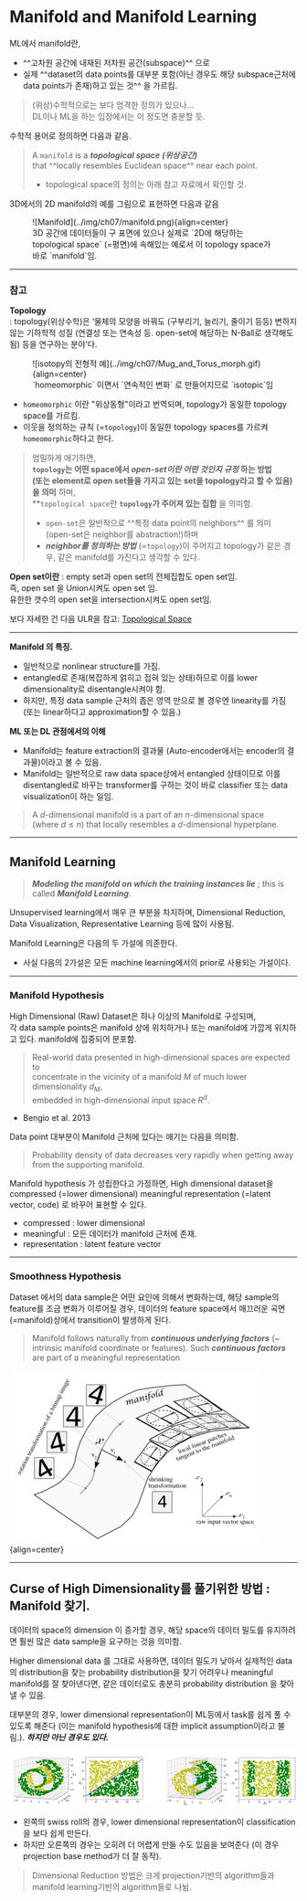 # Manifold and Manifold Learning

ML에서 manifold란,  

* ^^고차원 공간에 내재된 저차원 공간(subspace)^^ 으로 
* 실제 ^^dataset의 data points를 대부분 포함(아닌 경우도 해당 subspace근처에 data points가 존재)하고 있는 것^^ 을 가르킴. 

> (위상)수학적으로는 보다 엄격한 정의가 있으나...  
> DL이나 ML을 하는 입장에서는 이 정도면 충분할 듯.

수학적 용어로 정의하면 다음과 같음. 

> A `manifold` is a ***topological space (위상공간)***  
> that ^^locally resembles Euclidean space^^ near each point.
>
> * topological space의 정의는 아래 참고 자료에서 확인할 것.


3D에서의 2D manifold의 예를 그림으로 표현하면 다음과 같음

<figure markdown>
![Manifold](../img/ch07/manifold.png){align=center}
<figcaption>3D 공간에 데이터들이 구 표면에 있으나 실제로 `2D에 해당하는 topological space` (=평면)에 속해있는 예로서 이 topology space가 바로 `manifold`임.</figcaption>
</figure>


---

### 참고

**Topology**  
: topology(위상수학)은 ‘물체의 모양을 바꿔도 (구부리기, 늘리기, 줄이기 등등) 변하지 않는 기하학적 성질 (연결성 또는 연속성 등. open-set에 해당하는 N-Ball로 생각해도 됨) 등을 연구하는 분야’다.  

<figure markdown>
![isotopy의 전형적 예](../img/ch07/Mug_and_Torus_morph.gif){align=center}
<figcaption> `homeomorphic` 이면서 `연속적인 변화` 로 만들어지므로 `isotopic`임</figcaption>  
</figure>

* `homeomorphic` 이란 "위상동형"이라고 번역되며, topology가 동일한 topology space를 가르킴.
* 이웃을 정의하는 규칙 (=`topology`)이 동일한 topology spaces를 가르켜 `homeomorphic`하다고 한다.

> 엄밀하게 애기하면,  
> **`topology`는 어떤 space에서 ***open-set이란 어떤 것인지 규정*** 하는 방법**   
> **(또는 element로 open set들을 가지고 있는 set을 topology라고 할 수 있음)을 의미** 하며,  
> **`topological space`란 **`topology`가 주어져 있는 집합** 을 의미함.  
> 
> * `open-set`은 일반적으로 ^^특정 data point의 neighbors^^ 를 의미 (open-set은 neighbor를 abstraction!)하며  
> * ***neighbor를 정의하는 방법*** (=`topology`)이 주어지고 topology가 같은 경우, 같은 manifold를 가진다고 생각할 수 있다.  

**Open set이란**
: empty set과 open set의 전체집합도 open set임.  
즉, open set 을 Union시켜도 open set 임.  
유한한 갯수의 open set을 intersection시켜도 open set임.

보다 자세한 건 다음 ULR을 참고: 
[Topological Space](topological_space.md)

---

**Manifold 의 특징.**

- 일반적으로 nonlinear structure를 가짐.
- entangled로 존재(복잡하게 얽히고 접혀 있는 상태)하므로 이를 lower dimensionality로 disentangle시켜야 함.
- 하지만, 특정 data sample 근처의 좁은 영역 만으로 볼 경우엔 linearity를 가짐 (또는 linear하다고 approximation할 수 있음.)


**ML 또는 DL 관점에서의 이해**

- Manifold는 feature extraction의 결과물 (Auto-encoder에서는 encoder의 결과물)이라고 볼 수 있음. 
- Manifold는 일반적으로 raw data space상에서 entangled 상태이므로 이를 disentangled로 바꾸는 transformer를 구하는 것이 바로 classifier 또는 data visualization이 하는 일임.

> A $d$-dimensional manifold is a part of an $n$-dimensional space (where $d \le n$) that locally resembles a $d$-dimensional hyperplane. 

---

## Manifold Learning

> ***Modeling the manifold on which the training instances lie*** ; this is called ***Manifold Learning***. 

Unsupervised learning에서 매우 큰 부분을 차지하며, Dimensional Reduction, Data Visualization, Representative Learning 등에 많이 사용됨.

Manifold Learning은 다음의 두 가설에 의존한다. 

* 사실 다음의 2가설은 모든 machine learning에서의 prior로 사용되는 가설이다.

---

### Manifold Hypothesis

High Dimensional (Raw) Dataset은 하나 이상의 Manifold로 구성되며,  
각 data sample points은 manifold 상에 위치하거나 또는 manifold에 가깝게 위치하고 있다. 
manifold에 집중되어 분포함.

> Real-world data presented in high-dimensional spaces are expected to  
> concentrate in the vicinity of a manifold $M$ of much lower dimensionality $d_M$,  
> embedded in high-dimensional input space $R^d$. 
- Bengio et al. 2013

Data point 대부분이 Manifold 근처에 있다는 애기는 다음을 의미함.

> Probability density of data decreases very rapidly when getting away from the supporting manifold.

Manifold hypothesis 가 성립한다고 가정하면, High dimensional dataset을 compressed (=lower dimensional) meaningful representation (=latent vector, code) 로 바꾸어 표현할 수 있다.

* compressed : lower dimensional
* meaningful : 모든 데이터가 manifold 근처에 존재.
* representation : latent feature vector

---

### Smoothness Hypothesis

Dataset 에서의 data sample은 어떤 요인에 의해서 변화하는데, 해당 sample의 feature를 조금 변화가 이루어질 경우, 데이터의 feature space에서 매끄러운 곡면 (=manifold)상에서 transition이 발생하게 된다. 

> Manifold follows naturally from ***continuous underlying factors*** (~ intrinsic manifold coordinate or features). Such ***continuous factors*** are part of a meaningful representation

![](../img/ch07/manifold_smoothness.png){align=center}

---

## Curse of High Dimensionality를 풀기위한 방법 : Manifold 찾기.

데이터의 space의 dimension 이 증가할 경우, 해당 space의 데이터 밀도를 유지하려면 훨씬 많은 data sample을 요구하는 것을 의미함.

Higher dimensional data 를 그대로 사용하면, 데이터 밀도가 낮아서 실제적인 data의 distribution을 찾는 probability distribution을 찾기 어려우나 meaningful manifold를 잘 찾아낸다면, 같은 데이터로도 충분히 probability distribution 을 찾아낼 수 있음.

대부분의 경우, lower dimensional representation이 ML등에서 task를 쉽게 풀 수 있도록 해준다 (이는 manifold hypothesis에 대한 implicit assumption이라고 불림.). ***하지만 아닌 경우도 있다.*** 

![](../img/ch07/manifold_learning.png)

* 왼쪽의 swiss roll의 경우, lower dimensional representation이 classification을 보다 쉽게 만든다.
* 하지만 오른쪽의 경우는 오히려 더 어렵게 만들 수도 있음을 보여준다 (이 경우 projection base method가 더 잘 동작). 

> Dimensional Reduction 방법은 크게 projection기반의 algorithm들과 manifold learning기반의 algorithm들로 나뉨.